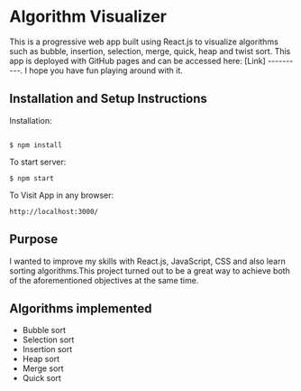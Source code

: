# Algorithm Visualizer

This is a progressive web app built using React.js to visualize  algorithms such as bubble, insertion, selection, merge, quick, heap and twist sort. This app is deployed with GitHub pages and can be accessed here: [Link] ----------. I hope you have fun playing around with it.

## Installation and Setup Instructions

Installation:
```

$ npm install
```
To start server:
```
$ npm start
```
To Visit App in any browser:
```
http://localhost:3000/
```

## Purpose

I wanted to improve my skills with React.js, JavaScript, CSS and also learn sorting algorithms.This project turned out to be a great way to achieve both of the aforementioned objectives at the same time.



## Algorithms implemented 


- Bubble sort
- Selection sort
- Insertion sort
- Heap sort
- Merge sort
- Quick sort







